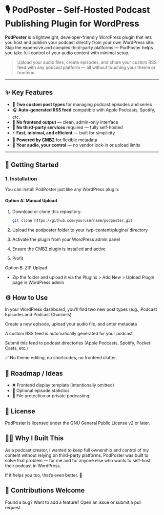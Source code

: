 # 🎙️ PodPoster – Self-Hosted Podcast Publishing Plugin for WordPress

**PodPoster** is a lightweight, developer-friendly WordPress plugin that lets you host and publish your podcast directly from your own WordPress site. Skip the expensive and complex third-party platforms — PodPoster helps you take full control of your audio content with minimal setup.

> Upload your audio files, create episodes, and share your custom RSS feed with any podcast platform — all without touching your theme or frontend.

---

## ✨ Key Features

- 📝 **Two custom post types** for managing podcast episodes and series
- 🎧 **Auto-generated RSS feed** compatible with Apple Podcasts, Spotify, etc.
- 🚫 **No frontend output** — clean, admin-only interface
- 💸 **No third-party services** required — fully self-hosted
- ⚡ **Fast, minimal, and efficient** — built for simplicity
- 🧩 **Powered by [CMB2](https://wordpress.org/plugins/cmb2/)** for flexible metadata
- 🔐 **Your audio, your control** — no vendor lock-in or upload limits

---

## 🚀 Getting Started

### 1. Installation

You can install PodPoster just like any WordPress plugin:

#### Option A: Manual Upload
1. Download or clone this repository:

   ```bash
   git clone https://github.com/yourusername/podposter.git
   
2. Upload the podposter folder to your /wp-content/plugins/ directory

3. Activate the plugin from your WordPress admin panel

4. Ensure the CMB2 plugin is installed and active

5. Profit

Option B: ZIP Upload
- Zip the folder and upload it via the Plugins > Add New > Upload Plugin page in WordPress admin

## ⚙️ How to Use
In your WordPress dashboard, you'll find two new post types (e.g., Podcast Episodes and Podcast Channels)

Create a new episode, upload your audio file, and enter metadata

A custom RSS feed is automatically generated for your podcast

Submit this feed to podcast directories (Apple Podcasts, Spotify, Pocket Casts, etc.)

✅ No theme editing, no shortcodes, no frontend clutter.

## 🧪 Roadmap / Ideas
- ❌ Frontend display template (intentionally omitted)
- 📝 Optional episode statistics
- 🔐 File protection or private podcasting

## 📘 License
PodPoster is licensed under the GNU General Public License v2 or later.

## 🙋‍♂️ Why I Built This
As a podcast creator, I wanted to keep full ownership and control of my content without relying on third-party platforms. PodPoster was built to solve that problem — for me and for anyone else who wants to self-host their podcast in WordPress.

If it helps you too, that’s even better. 💙

## 🤝 Contributions Welcome
Found a bug? Want to add a feature? Open an issue or submit a pull request.


